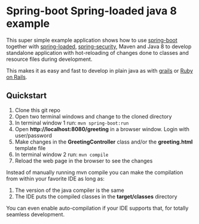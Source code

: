 # Spring-boot Spring-loaded java 8 example

This super simple example application shows how to use [spring-boot](http://projects.spring.io/spring-boot/) together
with [spring-loaded](https://github.com/spring-projects/spring-loaded), [spring-security](http://projects.spring.io/spring-security/),
Maven and Java 8 to develop standalone application with hot-reloading of changes done to classes and resource files during development.

This makes it as easy and fast to develop in plain java as with [grails](https://grails.org) or
[Ruby on Rails](http://rubyonrails.org).

## Quickstart

1. Clone this git repo
1. Open two terminal windows and change to the cloned directory
1. In terminal window 1 run: `mvn spring-boot:run`
1. Open **http://localhost:8080/greeting** in a browser window. Login with user/password
1. Make changes in the **GreetingController** class and/or the **greeting.html** template file
1. In terminal window 2 run: `mvn compile`
1. Reload the web page in the browser to see the changes

Instead of manually running mvn compile you can make the compilation from within your favorite IDE as long as:

1. The version of the java compiler is the same
1. The IDE puts the compiled classes in the **target/classes** directory

You can even enable auto-compilation if your IDE supports that, for totally seamless development.
